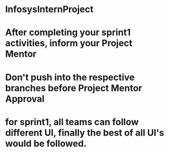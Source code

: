 # InfosysInternProject
# After completing your sprint1 activities, inform your Project Mentor 
# Don't push into the respective branches before Project Mentor Approval
# for sprint1, all teams can follow different UI, finally the best of all UI's would be followed.
